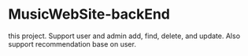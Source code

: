 # MusicWebSite-backEnd
this project. Support user and admin add, find, delete, and update. Also support recommendation base on user.

